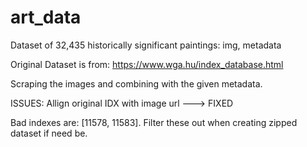 # art_data
Dataset of 32,435 historically significant paintings: img, metadata

Original Dataset is from: https://www.wga.hu/index_database.html

Scraping the images and combining with the given metadata.

ISSUES: Allign original IDX with image url ---> FIXED

Bad indexes are: [11578, 11583]. Filter these out when creating zipped dataset if need be.